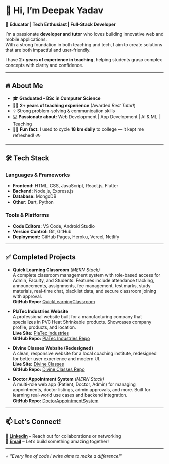 # 👋 Hi, I’m Deepak Yadav

🚀 **Educator | Tech Enthusiast | Full-Stack Developer**

I’m a passionate **developer and tutor** who loves building innovative web and mobile applications.  
With a strong foundation in both teaching and tech, I aim to create solutions that are both impactful and user-friendly.

I have **2+ years of experience in teaching**, helping students grasp complex concepts with clarity and confidence.

---

## 🔥 About Me

- 🎓 **Graduated – BSc in Computer Science**
- 👨‍🏫 **2+ years of teaching experience** (Awarded *Best Tutor!*)
- 💡 Strong problem-solving & communication skills
- 💻 **Passionate about:** Web Development | App Development | AI & ML | Teaching
- 🚴‍♂️ **Fun fact:** I used to cycle **18 km daily** to college — it kept me refreshed! 🚲

---

## 🛠️ Tech Stack

### **Languages & Frameworks**
- **Frontend:** HTML, CSS, JavaScript, React.js, Flutter  
- **Backend:** Node.js, Express.js  
- **Database:** MongoDB  
- **Other:** Dart, Python  

### **Tools & Platforms**
- **Code Editors:** VS Code, Android Studio  
- **Version Control:** Git, GitHub  
- **Deployment:** GitHub Pages, Heroku, Vercel, Netlify

---

## ✅ Completed Projects

- **Quick Learning Classroom** *(MERN Stack)*  
  A complete classroom management system with role-based access for Admin, Faculty, and Students. Features include attendance tracking, announcements, assignments, fee management, test marks, study materials, real-time chat, blacklist data, and secure classroom joining with approval.  
  **GitHub Repo:** [QuickLearningClassroom](https://github.com/thecodebydeepak/QuickLearningClassroom)

- **PlaTec Industries Website**  
  A professional website built for a manufacturing company that specializes in PVC Heat Shrinkable products. Showcases company profile, products, and location.  
  **Live Site:** [PlaTec Industries](https://thecodebydeepak.github.io/PlaTecIndustries/)  
  **GitHub Repo:** [PlaTec Industries Repo](https://github.com/thecodebydeepak/PlaTecIndustries)

- **Divine Classes Website (Redesigned)**  
  A clean, responsive website for a local coaching institute, redesigned for better user experience and modern UI.  
  **Live Site:** [Divine Classes](https://thecodebydeepak.github.io/DivineClasses/)  
  **GitHub Repo:** [Divine Classes Repo](https://github.com/thecodebydeepak/DivineClasses)

- **Doctor Appointment System** *(MERN Stack)*  
  A multi-role web app (Patient, Doctor, Admin) for managing appointments, doctor listings, admin approvals, and more. Built for learning real-world use cases and backend integration.  
  **GitHub Repo:** [DoctorAppointmentSystem](https://github.com/thecodebydeepak/DoctorAppointmentSystem)

---

## 📫 Let's Connect!

🔗 **[LinkedIn](https://www.linkedin.com/in/thecodebydeepak)** – Reach out for collaborations or networking  
📧 **[Email](mailto:thecodebydeepak@gmail.com)** – Let’s build something amazing together!

---

⭐ *"Every line of code I write aims to make a difference!"*